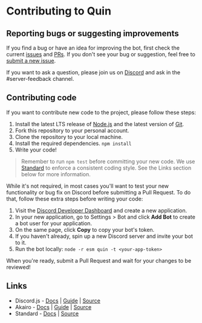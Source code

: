 # Contributing to Quin

## Reporting bugs or suggesting improvements
If you find a bug or have an idea for improving the bot, first check the current [issues]() and [PRs](). If you don't see your bug or suggestion, feel free to [submit a new issue]().

If you want to ask a question, please join us on [Discord](https://discord.gg/unreal-slackers) and ask in the #server-feedback channel.

## Contributing code
If you want to contribute new code to the project, please follow these steps:

1. Install the latest LTS release of [Node.js](https://nodejs.org/en/) and the latest version of [Git](https://git-scm.com/).
2. Fork this repository to your personal account.
3. Clone the repository to your local machine.
4. Install the required dependencies. `npm install`
5. Write your code!

> Remember to run `npm test` before committing your new code. We use [Standard](https://standardjs.com/) to enforce a consistent coding style. See the Links section below for more information.

While it's not required, in most cases you'll want to test your new functionality or bug fix on Discord before submitting a Pull Request. To do that, follow these extra steps before writing your code:

1. Visit the [Discord Developer Dashboard](https://discordapp.com/developers/applications/) and create a new application.
2. In your new application, go to Settings > Bot and click **Add Bot** to create a bot user for your application.
3. On the same page, click **Copy** to copy your bot's token.
4. If you haven't already, spin up a new Discord server and invite your bot to it.
5. Run the bot locally: `node -r esm quin -t <your-app-token>`

When you're ready, submit a Pull Request and wait for your changes to be reviewed!

## Links
- Discord.js - [Docs](https://discord.js.org/#/docs/main/stable/general/welcome) | [Guide](https://discordjs.guide/) | [Source](https://github.com/discordjs/discord.js)
- Akairo - [Docs](https://discord-akairo.github.io/#/docs/main/stable/class/AkairoClient) | [Guide](https://discord-akairo.github.io/#/docs/main/stable/general/welcome) | [Source](https://github.com/discord-akairo/discord-akairo)
- Standard - [Docs](https://standardjs.com/) | [Source](https://github.com/standard/standard)